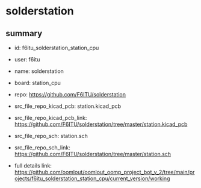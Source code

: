 # solderstation
 
## summary 
* id: f6itu_solderstation_station_cpu
* user: f6itu
* name: solderstation
* board: station_cpu
* repo: https://github.com/F6ITU/solderstation
* src_file_repo_kicad_pcb: station.kicad_pcb
* src_file_repo_kicad_pcb_link: https://github.com/F6ITU/solderstation/tree/master/station.kicad_pcb


* src_file_repo_sch: station.sch
* src_file_repo_sch_link: https://github.com/F6ITU/solderstation/tree/master/station.sch
* full details link: https://github.com/oomlout/oomlout_oomp_project_bot_v_2/tree/main/projects/f6itu_solderstation_station_cpu/current_version/working  






